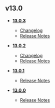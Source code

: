 ## v13.0
* **[13.0.3](13.0.3)**
	* [Changelog](13.0.3/13_0_3_changelog.md)
	* [Release Notes](13.0.3/13_0_3_release_notes.md)

* **[13.0.2](13.0.2)**
	* [Changelog](13.0.2/13_0_2_changelog.md)
	* [Release Notes](13.0.2/13_0_2_release_notes.md)

* **[13.0.1](13.0.1)**
	* [Release Notes](13.0.1/13_0_1_release_notes.md)

* **[13.0.0](13.0.0)**
	* [Release Notes](13.0.0/13_0_0_release_notes.md)

